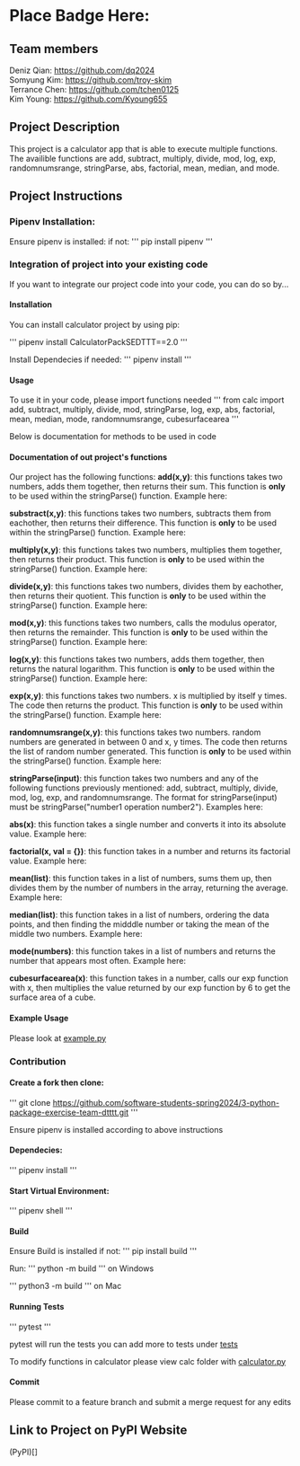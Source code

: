 # Place Badge Here: 

## Team members

Deniz Qian: https://github.com/dq2024 \
Somyung Kim: https://github.com/troy-skim \
Terrance Chen: https://github.com/tchen0125 \
Kim Young: https://github.com/Kyoung655

## Project Description

This project is a calculator app that is able to execute multiple functions. The availible 
functions are add, subtract, multiply, divide, mod, log, exp, randomnumsrange, stringParse,
abs, factorial, mean, median, and mode. 

## Project Instructions 

### Pipenv Installation:
Ensure pipenv is installed:
if not:
'''
pip install pipenv
'''


### Integration of project into your existing code 

If you want to integrate our project code into your code, you can do so by...

#### Installation

You can install calculator project by using pip:

'''
pipenv install CalculatorPackSEDTTT==2.0
'''

Install Dependecies if needed:
'''
pipenv install
'''

#### Usage
To use it in your code, please import functions needed
'''
from calc import add, subtract, multiply, divide, mod, stringParse, log, exp, abs, factorial, mean, median, mode, randomnumsrange, cubesurfacearea
'''

Below is documentation for methods to be used in code


#### Documentation of out project's functions 

Our project has the following functions:
**add(x,y)**: this functions takes two numbers, adds them together, then returns their sum. 
This function is **only** to be used within the stringParse() function. Example here:

**substract(x,y)**: this functions takes two numbers, subtracts them from eachother, then returns their difference. This function is **only** to be used within the stringParse() function. Example here:

**multiply(x,y)**: this functions takes two numbers, multiplies them together, then returns their product. 
This function is **only** to be used within the stringParse() function. Example here:

**divide(x,y)**: this functions takes two numbers, divides them by eachother, then returns their quotient. 
This function is **only** to be used within the stringParse() function. Example here:

**mod(x,y)**: this functions takes two numbers, calls the modulus operator, then returns the remainder. 
This function is **only** to be used within the stringParse() function. Example here:

**log(x,y)**: this functions takes two numbers, adds them together, then returns the natural logarithm. 
This function is **only** to be used within the stringParse() function. Example here:

**exp(x,y)**: this functions takes two numbers. x is multiplied by itself y times. The code then returns the product. This function is **only** to be used within the stringParse() function. Example here:

**randomnumsrange(x,y)**: this functions takes two numbers. random numbers are generated in between 0 and x, y times. The code then returns the list of random number generated. This function is **only** to be used within the stringParse() function. Example here:

**stringParse(input)**: this function takes two numbers and any of the following functions previously
mentioned: add, subtract, multiply, divide, mod, log, exp, and randomnumsrange. The format for stringParse(input)
must be stringParse("number1 operation number2"). Examples here: 

**abs(x)**: this function takes a single number and converts it into its absolute value. Example here:

**factorial(x, val = {})**: this function takes in a number and returns its factorial value. Example here: 

**mean(list)**: this function takes in a list of numbers, sums them up, then divides them by the number
of numbers in the array, returning the average. Example here: 

**median(list)**: this function takes in a list of numbers, ordering the data points, and then finding the midddle number or taking the mean of the middle two numbers. Example here: 

**mode(numbers)**: this function takes in a list of numbers and returns the number that appears most 
often. Example here: 

**cubesurfacearea(x)**: this function takes in a number, calls our exp function with x, then multiplies the value 
returned by our exp function by 6 to get the surface area of a cube. 


#### Example Usage
Please look at [example.py](example.py)



### Contribution

#### Create a fork then clone:
'''
git clone https://github.com/software-students-spring2024/3-python-package-exercise-team-dtttt.git
'''

Ensure pipenv is installed according to above instructions

#### Dependecies:
'''
pipenv install
'''

#### Start Virtual Environment:
'''
pipenv shell
'''

#### Build
Ensure Build is installed if not:
'''
pip install build
'''

Run:
'''
python -m build
'''
on Windows
 
'''
python3 -m build
'''
on Mac

#### Running Tests
'''
pytest
'''

pytest will run the tests you can add more to tests under [tests](tests/test_Basics.py)

To modify functions in calculator please view calc folder with [calculator.py](calc/calculator.py)

#### Commit 
Please commit to a feature branch and submit a merge request for any edits

## Link to Project on PyPI Website 
(PyPI)[]